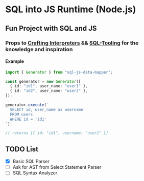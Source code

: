 # SQL into JS Runtime (Node.js)

## Fun Project with SQL and JS

### Props to [Crafting Interpreters](https://craftinginterpreters.com/) && [SQL-Tooling](https://github.com/ezzabuzaid/sql-tooling) for the knowledge and inspiration

#### Example

```ts
import { Generator } from "sql-js-data-mapper";

const generator = new Generator([
  { id: "id1", user_name: "user1" },
  { id: "id2", user_name: "user2" },
]);

generator.execute(`
  SELECT id, user_name as username
  FROM users
  WHERE id = 'id1'
`);

// returns [{ id: "id1", username: "user1" }]
```

## TODO List

- [x] Basic SQL Parser
- [ ] Ask for AST from Select Statement Parser
- [ ] SQL Syntax Analyzer
